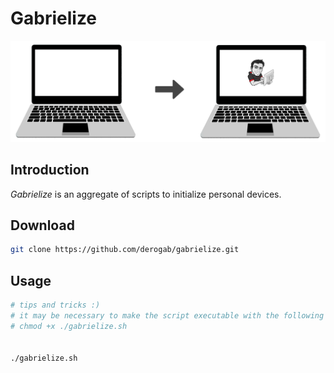 # Gabrielize

![Gabrielize](./images/header.png)

## Introduction
_Gabrielize_ is an aggregate of scripts to initialize personal devices.

## Download
```bash
git clone https://github.com/derogab/gabrielize.git
```

## Usage
```bash
# tips and tricks :)
# it may be necessary to make the script executable with the following command
# chmod +x ./gabrielize.sh
 

./gabrielize.sh
```